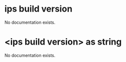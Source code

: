 # ips build version

No documentation exists.

# &lt;ips build version&gt; as string

No documentation exists.
